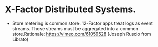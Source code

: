 

# X-Factor Distributed Systems.

- Store metering is common store. 12-Factor apps treat logs as event streams. Those streams must be aggregated into a common store.Rationale: https://vimeo.com/61059528 (Joseph Ruscio from Librato)





